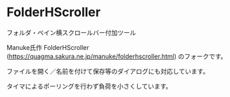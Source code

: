 # FolderHScroller
フォルダ・ペイン横スクロールバー付加ツール

Manuke氏作 FolderHScroller (https://quagma.sakura.ne.jp/manuke/folderhscroller.html) のフォークです。

ファイルを開く／名前を付けて保存等のダイアログにも対応しています。

タイマによるポーリングを行わず負荷を小さくしています。
